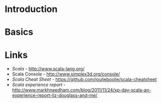 # Introduction #

# Basics #

# Links #
  * _Scala_ - http://www.scala-lang.org/
  * Scala Console - http://www.simplex3d.org/console/
  * _Scala Cheat Sheet_ - https://github.com/joulieboolie/scala-cheatsheet
  * _Scala experience report_ - http://www.markhneedham.com/blog/2011/11/24/xp-day-scala-an-experience-report-liz-douglass-and-me/
